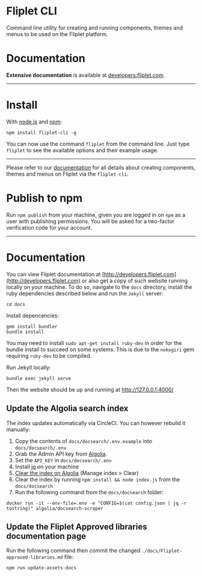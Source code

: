 # Fliplet CLI
Command line utility for creating and running components, themes and menus to be used on the Fliplet platform.

# Documentation

**Extensive documentation** is available at [developers.fliplet.com](http://developers.fliplet.com).

---

# Install

With [node.js](http://nodejs.org/) and [npm](http://github.com/isaacs/npm):

```
npm install fliplet-cli -g
```

You can now use the command `fliplet` from the command line. Just type `fliplet` to see the available options and their example usage.

---

Please refer to our [documentation](http://developers.fliplet.com) for all details about creating components, themes and menus on Fliplet via the `fliplet-cli`.

# Publish to npm

Run `npm publish` from your machine, given you are logged in on `npm` as a user with publishing permissions. You will be asked for a two-factor verification code for your account.

---

# Documentation

You can view Fliplet documentation at [http://developers.fliplet.com](http://developers.fliplet.com) or also get a copy of such website running locally on your machine. To do so, navigate to the `docs` directory, install the ruby dependencies described below and run the `Jekyll` server:

```
cd docs
```

Install depencencies:

```
gem install bundler
bundle install
```

You may need to install `sudo apt-get install ruby-dev` in order for the bundle install to succeed on some systems. This is due to the `nokogiri` gem requiring `ruby-dev` to be compiled.

Run Jekyll locally:

```
bundle exec jekyll serve
```

Then the website should be up and running at http://127.0.0.1:4000/

## Update the Algolia search index

The index updates automatically via CircleCI. You can however rebuild it manually:

1. Copy the contents of `docs/docsearch/.env.example` into `docs/docsearch/.env`
2. Grab the Admin API key from [Algolia](https://www.algolia.com/account/api-keys/all?applicationId=8GRBFEV21Y).
3. Set the `API_KEY` in `docs/docsearch/.env`
4. Install [jq](https://github.com/stedolan/jq/wiki/Installation) on your machine
5. [Clear the index on Algolia](https://www.algolia.com/apps/8GRBFEV21Y/explorer/browse/Fliplet%20Developers?searchMode=search) (Manage index > Clear)
6. Clear the index by running `npm install && node index.js` from the `docs/docsearch`
6. Run the following command from the `docs/docsearch` folder:

```
docker run -it --env-file=.env -e "CONFIG=$(cat config.json | jq -r tostring)" algolia/docsearch-scraper
```

## Update the Fliplet Approved libraries documentation page

Run the following command then commit the changed `./docs/Fliplet-approved-libraries.md` file:

```
npm run update-assets-docs
```
